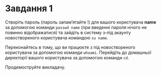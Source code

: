 # Завдання 1
Створіть пароль (пароль запам’ятайте !) для вашого користувача **name** за допомогою команди `passwd name` (при введенні пароля нічого не повинно відображатися) та зайдіть в систему з-під акаунту новоствореного користувача командою `su name`.

Переконайтесь в тому, що ви працюєте з під новоствореного користувача за допомогою команди `whoami`. Перейдіть до домашньої директорії вашого користувача за допомогою
команди `cd`.

Продемоструйте викладачу.

